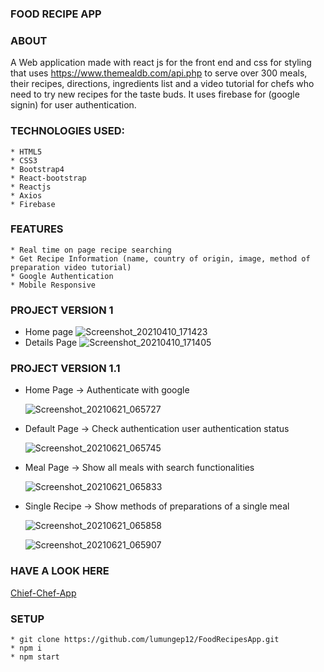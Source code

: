 ### FOOD RECIPE APP

### ABOUT

A Web application made with react js for the front end and css for styling that
uses https://www.themealdb.com/api.php to serve over 300 meals, their recipes,
directions, ingredients list and a video tutorial for chefs who need to try new
recipes for the taste buds. It uses firebase for (google signin) for user
authentication.

### TECHNOLOGIES USED:

    * HTML5
    * CSS3
    * Bootstrap4
    * React-bootstrap
    * Reactjs
    * Axios
    * Firebase

### FEATURES

    * Real time on page recipe searching
    * Get Recipe Information (name, country of origin, image, method of preparation video tutorial)
    * Google Authentication
    * Mobile Responsive

### PROJECT VERSION 1

-   Home page
    ![Screenshot_20210410_171423](https://user-images.githubusercontent.com/58906058/114272672-9b3ed680-9a06-11eb-82ab-2b64ff1223bf.png)
-   Details Page
    ![Screenshot_20210410_171405](https://user-images.githubusercontent.com/58906058/114272674-a0038a80-9a06-11eb-9322-1d49630aee9b.png)

### PROJECT VERSION 1.1

-   Home Page -> Authenticate with google

    ![Screenshot_20210621_065727](https://user-images.githubusercontent.com/58906058/122705574-8fad2e80-d245-11eb-9e85-58c7eec5b269.png)

-   Default Page -> Check authentication user authentication status

    ![Screenshot_20210621_065745](https://user-images.githubusercontent.com/58906058/122705805-f4688900-d245-11eb-9749-5c26f72e3a0a.png)

-   Meal Page -> Show all meals with search functionalities

    ![Screenshot_20210621_065833](https://user-images.githubusercontent.com/58906058/122705843-064a2c00-d246-11eb-9854-03ea3e61bcab.png)

-   Single Recipe -> Show methods of preparations of a single meal

    ![Screenshot_20210621_065858](https://user-images.githubusercontent.com/58906058/122705921-2ed22600-d246-11eb-9d1d-c01311190706.png)

    ![Screenshot_20210621_065907](https://user-images.githubusercontent.com/58906058/122705927-309be980-d246-11eb-941a-2b28153719a4.png)

### HAVE A LOOK HERE
[Chief-Chef-App](https://lumungep12.github.io/Chief-Chef/)

### SETUP

    * git clone https://github.com/lumungep12/FoodRecipesApp.git
    * npm i
    * npm start
